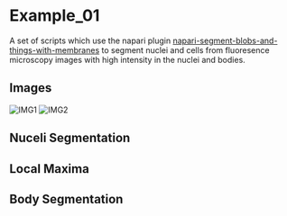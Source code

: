# Example_01
 
A set of scripts which use the napari plugin [napari-segment-blobs-and-things-with-membranes](https://github.com/haesleinhuepf/napari-segment-blobs-and-things-with-membranes) to segment nuclei and cells from fluoresence microscopy images with high intensity in the nuclei and bodies.

## Images
![IMG1](https://github.com/vanessadao31/Example_01/assets/138872234/c638a6e8-4a6e-4ee8-b31f-12d2874e61d7)
![IMG2](https://github.com/vanessadao31/Example_01/assets/138872234/13b0ee2e-04a3-49a9-93b7-665be4a05984)


## Nuceli Segmentation

## Local Maxima

## Body Segmentation
